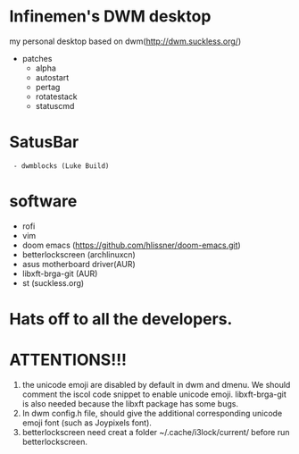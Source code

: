 # Infinemen's DWM desktop
my personal desktop based on dwm(http://dwm.suckless.org/)

  - patches
     - alpha
     - autostart
	 - pertag
	 - rotatestack
	 - statuscmd

# SatusBar
	 - dwmblocks (Luke Build)

# software
  - rofi
  - vim
  - doom emacs (https://github.com/hlissner/doom-emacs.git)
  - betterlockscreen (archlinuxcn)
  - asus motherboard driver(AUR)
  - libxft-brga-git (AUR)
  - st (suckless.org)

# Hats off to all the developers. 

# ATTENTIONS!!!
1. the unicode emoji are disabled by default in dwm and dmenu. We should comment the iscol code snippet to enable unicode emoji. libxft-brga-git is also needed because the libxft package has some bugs.
2. In dwm config.h file, should give the additional corresponding unicode emoji font (such as Joypixels font).
3. betterlockscreen need creat a folder ~/.cache/i3lock/current/ before run betterlockscreen.
